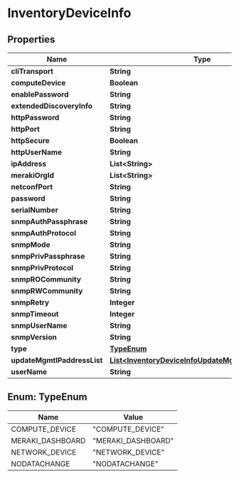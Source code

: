 
# InventoryDeviceInfo

## Properties
Name | Type | Description | Notes
------------ | ------------- | ------------- | -------------
**cliTransport** | **String** |  |  [optional]
**computeDevice** | **Boolean** |  |  [optional]
**enablePassword** | **String** |  |  [optional]
**extendedDiscoveryInfo** | **String** |  |  [optional]
**httpPassword** | **String** |  |  [optional]
**httpPort** | **String** |  |  [optional]
**httpSecure** | **Boolean** |  |  [optional]
**httpUserName** | **String** |  |  [optional]
**ipAddress** | **List&lt;String&gt;** |  |  [optional]
**merakiOrgId** | **List&lt;String&gt;** |  |  [optional]
**netconfPort** | **String** |  |  [optional]
**password** | **String** |  |  [optional]
**serialNumber** | **String** |  |  [optional]
**snmpAuthPassphrase** | **String** |  |  [optional]
**snmpAuthProtocol** | **String** |  |  [optional]
**snmpMode** | **String** |  |  [optional]
**snmpPrivPassphrase** | **String** |  |  [optional]
**snmpPrivProtocol** | **String** |  |  [optional]
**snmpROCommunity** | **String** |  |  [optional]
**snmpRWCommunity** | **String** |  |  [optional]
**snmpRetry** | **Integer** |  |  [optional]
**snmpTimeout** | **Integer** |  |  [optional]
**snmpUserName** | **String** |  |  [optional]
**snmpVersion** | **String** |  |  [optional]
**type** | [**TypeEnum**](#TypeEnum) |  |  [optional]
**updateMgmtIPaddressList** | [**List&lt;InventoryDeviceInfoUpdateMgmtIPaddressList&gt;**](InventoryDeviceInfoUpdateMgmtIPaddressList.md) |  |  [optional]
**userName** | **String** |  |  [optional]


<a name="TypeEnum"></a>
## Enum: TypeEnum
Name | Value
---- | -----
COMPUTE_DEVICE | &quot;COMPUTE_DEVICE&quot;
MERAKI_DASHBOARD | &quot;MERAKI_DASHBOARD&quot;
NETWORK_DEVICE | &quot;NETWORK_DEVICE&quot;
NODATACHANGE | &quot;NODATACHANGE&quot;




